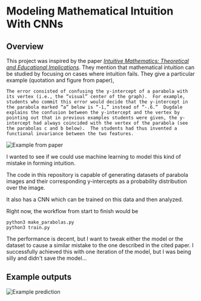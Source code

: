 # Modeling Mathematical Intuition With CNNs

## Overview

This project was inspired by the paper [*Intuitive Mathematics: Theoretical and Educational Implications*](https://gseacademic.harvard.edu/~starjo/papers/intuition.pdf). They mention that mathematical intuition can be studied by focusing on cases where intuition fails. They give a particular example (quotation and figure from paper),

```
The error consisted of confusing the y-intercept of a parabola with its vertex (i.e., the “visual” center of the graph).  For example, students who commit this error would decide that the y-intercept in the parabola marked “a” below is “-1,” instead of “-.6.”  Dugdale explains the confusion between the y-intercept and the vertex by pointing out that in previous examples students were given, the y-intercept had always coincided with the vertex of the parabola (see the parabolas c and b below).  The students had thus invented a functional invariance between the two features.
```

![Example from paper](resources/parabola_example.png, "Parabola Example")

I wanted to see if we could use machine learning to model this kind of mistake in forming intuition.

The code in this repository is capable of generating datasets of parabola images and their corresponding y-intercepts as a probability distribution over the image.

It also has a CNN which can be trained on this data and then analyzed.

Right now, the workflow from start to finish would be

```
python3 make_parabolas.py
python3 train.py
```

The performance is decent, but I want to tweak either the model or the dataset to cause a similar mistake to the one described in the cited paper. I successfully achieved this with one iteration of the model, but I was being silly and didn't save the model...

## Example outputs

![Example prediction](resources/example_output.png, "Example prediction from CNN")